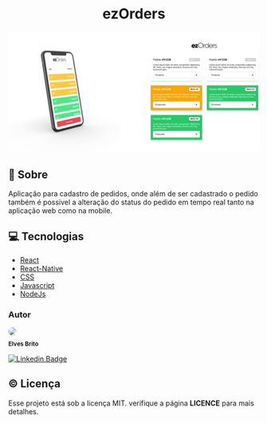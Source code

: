 <h1 align="center">ezOrders</h1>

<span align="center">
<img src="ezImage.png"/></span>


## 📝 Sobre
Aplicação para cadastro de pedidos, onde além de ser cadastrado o pedido também é possivel a alteração do status do pedido em tempo real tanto na aplicação web como na mobile.


## 💻 Tecnologias
- [React](https://pt-br.reactjs.org/)
- [React-Native](https://reactnative.dev/)
- [CSS](https://www.w3.org/Style/CSS/Overview.en.html)
- [Javascript](https://developer.mozilla.org/pt-BR/docs/Web/JavaScript)
- [NodeJs](https://nodejs.org/)


### Autor

<img style="border-radius: 50%;" src="https://avatars3.githubusercontent.com/u/50971534?s=460&u=e96a212ba23f0a02b5cd1c244c1b874c20aed4f2&v=4" width="40px"/>
</br>
<sub><b>Elves Brito</b></sub>

[![Linkedin Badge](https://img.shields.io/badge/-Elves-blue?style=flat-square&logo=Linkedin&logoColor=White&link=https://www.linkedin.com/in/elvesbd/)](https://www.linkedin.com/in/elvesbd/)


## ©️ Licença
Esse projeto está sob a licença MIT. verifique a página **LICENCE** para mais detalhes.



